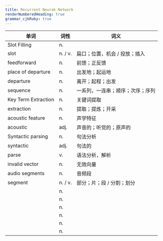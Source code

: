 ```yaml
---
title: Recurrent Neurak Network
renderNumberedHeading: true
grammar_cjkRuby: true
---
```



| 单词 | 词性 | 词义  |
| ---------- | --- | --- |
| Slot Filling | n.  |  |
| slot | n. / v.  | 扁口；位置，机会 / 投放；插入 |
| feedforward | n.  | 前馈；正反馈 |
| place of departure | n.  | 出发地；起运地 |
| departure | n.  | 离开；起程；出发 |
| sequence | n.  | 一系列，一连串；顺序；次序；序列 |
| Key Term Extraction | n.  | 关键词提取 |
| extraction | n.  | 提取；提炼；开采 |
| acoustic feature | n.  | 声学特征 |
| acoustic | adj.  | 声音的；听觉的；原声的 |
| Syntactic parsing | n.  | 句法分析 |
| syntactic | adj.  | 句法的 |
| parse | v.  | 语法分析，解析 |
| invalid vector | n.  | 无效向量 |
| audio segments | n.  | 音频段 |
| segment | n. / v. | 部分；片；段 / 分割；划分| 
|  | n.  |  |
|  | n.  |  | 
|  | n.  |  | 
|  | n.  |  | 
|  | n.  |  | 
|  | n.  |  | 